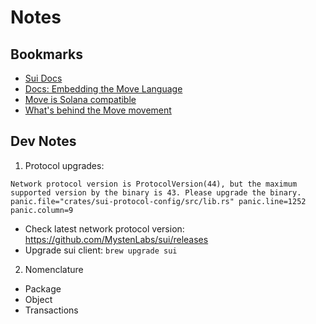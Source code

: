 # Notes
## Bookmarks

* [Sui Docs](https://docs.sui.io/)
* [Docs: Embedding the Move Language](https://docs.solanalabs.com/proposals/embedding-move)
* [Move is Solana compatible](https://solana.com/news/solana-now-supports-libra-s-move-vm)
* [What's behind the Move movement](https://www.youtube.com/watch?v=2xJahzrjTRQ&list=PLilwLeBwGuK4H0t-tYR3C1KQFGmyZLNMG)


## Dev Notes

1. Protocol upgrades: 

```
Network protocol version is ProtocolVersion(44), but the maximum supported version by the binary is 43. Please upgrade the binary. panic.file="crates/sui-protocol-config/src/lib.rs" panic.line=1252 panic.column=9
```

* Check latest network protocol version: https://github.com/MystenLabs/sui/releases
* Upgrade sui client: `brew upgrade sui`


2. Nomenclature

* Package
* Object
* Transactions